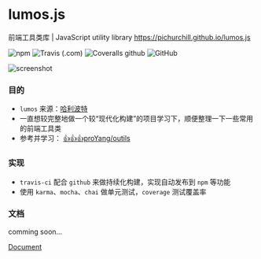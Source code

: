 # lumos.js
前端工具类库 | JavaScript utility library
https://pichurchill.github.io/lumos.js

![npm](https://img.shields.io/npm/v/lumos.js.svg)
![Travis (.com)](https://img.shields.io/travis/com/pichurchill/lumos.js.svg)
![Coveralls github](https://img.shields.io/coveralls/github/PichurChill/lumos.js.svg)
![GitHub](https://img.shields.io/github/license/PichurChill/lumos.js.svg)

![screenshot](http://blog.cdn.ifrena.com/lumos-screen-shot.png)

### 目的
-  `lumos` 来源：[哈利波特](https://harrypotter.fandom.com/wiki/Lumos_Maxima)
- 一直想较完整地做一个较“现代化构建”的项目学习下，顺便整理一下一些常用的前端工具类
- 参考并学习： [👍👍👍proYang/outils](https://github.com/proYang/outils)

### 实现
- `travis-ci` 配合 `github` 来做持续化构建，实现自动发布到 `npm` 等功能
- 使用 `karma`、`mocha`、`chai` 做单元测试，`coverage` 测试覆盖率

### 文档
comming soon...

[Document](https://pichurchill.github.io/lumos.js/#/document)

